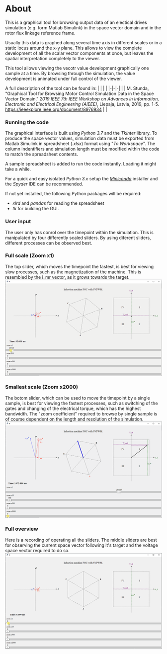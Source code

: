 # About
This is a graphical tool for browsing output data of an electical drives simulation (e.g. form Matlab Simulink) in the space vector domain and in the rotor flux linkage reference frame.

Usually this data is graphed along several time axis in different scales or in a static locus around the x-y plane. This allows to view the complete development of all the scalar vector components at once, but leaves the spatial interpretation completely to the viewer.

This tool allows viewing the vecotr value development graphically one sample at a time. By browsing through the simulation, the value development is animated under full control of the viewer.

A full description of the tool can be found in:
| | | |
|-|-|-|
|  | M. Stunda, "Graphical Tool for Browsing Motor Control Simulation Data in the Space Vector Domain," _2019 IEEE 7th IEEE Workshop on Advances in Information, Electronic and Electrical Engineering (AIEEE)_, Liepaja, Latvia, 2019, pp. 1-5. https://ieeexplore.ieee.org/document/8976934
|  |

### Running the code
The graphical interface is built using _Python 3.7_ and the _TkInter_ library.
To produce the space vector values, simulation data must be exported from Matlab Simulink in spreadsheet (_.xlsx_) format using "_To Workspace_". The column indentifiers and simulation length must be modified within the code to match the spreadsheet contents.

A sample spreadsheet is added to run the code instantly. Loading it might take a while.

For a quick and easy isolated _Python 3.x_ setup the [_Miniconda_](https://docs.conda.io/en/latest/miniconda.html) installer and the _Spyder_ IDE can be recommended.

If not yet installed, the following Python packages will be required: 
* _xlrd_ and _pandas_ for reading the spreadsheet 
* _tk_ for building the GUI.

### User input
The user only has conrol over the timepoint within the simulation. This is manipulated by four differently scaled sliders. By using diferent sliders, different processes can be observed best. 

### Full scale (Zoom x1)
The top slider, which moves the timepoint the fastest, is best for viewing slow processes, such as the magnetization of the machine. This is resembled by the i_mr vector, as it grows towards the target.
![GUI magnetization slowest][1]

### Smallest scale (Zoom x2000)
The botom slider, which can be used to move the timepoint by a single sample, is best for viewing the fastest processes, such as switching of the gates and changing of the electrical torque, which has the highest bandwidth.
The "zoom coefficient" required to browse by single sample is of course dependent on the length and resolution of the simulation.
![GUI gates fastest][2]

### Full overview
Here is a recording of operating all the sliders.
The middle sliders are best for observing the current space vector following it's target and the voltage space vector required to do so.
![GUI overview][3]

[1]: images/GUI_magnetization_slowest.gif
[2]: images/GUI_gates_fastest.gif
[3]: images/GUI_overview.gif


